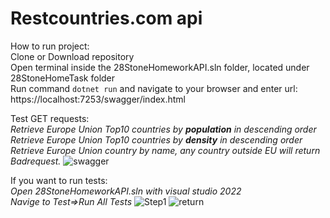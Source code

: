 # Restcountries.com api 

How to run project:<br/>
Clone or Download repository<br/>
Open terminal inside the 28StoneHomeworkAPI.sln folder, located under 28StoneHomeTask folder<br/>
Run command `dotnet run` and navigate to your browser and enter url: https://localhost:7253/swagger/index.html 

Test GET requests: <br/>
  *Retrieve Europe Union Top10 countries by **population** in descending order* <br/>
  *Retrieve Europe Union Top10 countries by **density** in descending order* <br/>
  *Retrieve Europe Union country by name, any country outside EU will return Badrequest.*
![swagger](https://user-images.githubusercontent.com/41679124/156407637-1562a5ca-8761-4c24-a219-39712f359306.png)


If you want to run tests: <br/>
  *Open 28StoneHomeworkAPI.sln with visual studio 2022 <br/>*
  *Navige to Test=>Run All Tests*
  ![Step1](https://user-images.githubusercontent.com/41679124/156405818-5ccdcdd3-3c97-41f8-9b60-883588234c39.png)
![return](https://user-images.githubusercontent.com/41679124/156405902-a363aeff-0cd2-4de7-89c7-fcd22bb3430e.png)
